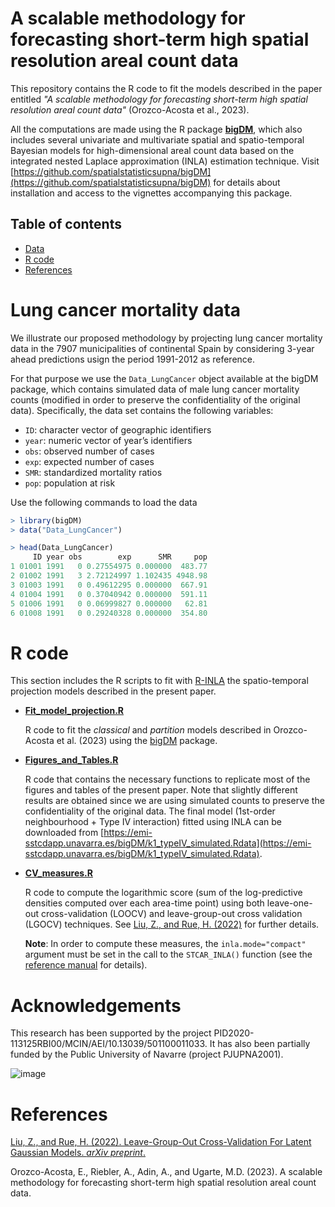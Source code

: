 # A scalable methodology for forecasting short-term high spatial resolution areal count data

This repository contains the R code to fit the models described in the paper entitled _"A scalable methodology for forecasting short-term high spatial resolution areal count data"_ (Orozco-Acosta et al., 2023).

All the computations are made using the R package [**bigDM**](https://cran.r-project.org/web/packages/bigDM/index.html), which also includes several univariate and multivariate spatial and spatio-temporal Bayesian models for high-dimensional areal count data based on the integrated nested Laplace approximation (INLA) estimation technique. Visit [https://github.com/spatialstatisticsupna/bigDM](https://github.com/spatialstatisticsupna/bigDM) for details about installation and access to the vignettes accompanying this package.


## Table of contents

- [Data](#Lung-cancer-mortality-data)
- [R code](#R-code)
- [References](#References)


# Lung cancer mortality data

We illustrate our proposed methodology by projecting lung cancer mortality data in the 7907 municipalities of continental Spain by considering 3-year ahead predictions usign the period 1991-2012 as reference.

For that purpose we use the `Data_LungCancer` object available at the bigDM package, which contains simulated data of male lung cancer mortality counts (modified in order to preserve the confidentiality of the original data). Specifically, the data set contains the following variables:
- ```ID```: character vector of geographic identifiers
- ```year```: numeric vector of year’s identifiers
- ```obs```: observed number of cases
- ```exp```: expected number of cases
- ```SMR```:  standardized mortality ratios
- ```pop```: population at risk

Use the following commands to load the data
```r 
> library(bigDM)
> data("Data_LungCancer")

> head(Data_LungCancer)
     ID year obs        exp      SMR     pop
1 01001 1991   0 0.27554975 0.000000  483.77
2 01002 1991   3 2.72124997 1.102435 4948.98
3 01003 1991   0 0.49612295 0.000000  667.91
4 01004 1991   0 0.37040942 0.000000  591.11
5 01006 1991   0 0.06999827 0.000000   62.81
6 01008 1991   0 0.29240328 0.000000  354.80
```


# R code

This section includes the R scripts to fit with [R-INLA](https://www.r-inla.org/) the spatio-temporal projection models described in the present paper.

- [**Fit_model_projection.R**](https://github.com/spatialstatisticsupna/Scalable_Prediction/blob/main/R/Fit_model_projection.R)

  R code to fit the *classical* and *partition* models described in Orozco-Acosta et al. (2023) using the [bigDM](https://github.com/spatialstatisticsupna/bigDM) package.

- [**Figures_and_Tables.R**](https://github.com/spatialstatisticsupna/Scalable_Prediction/blob/main/R/Figures_and_Tables.R)

  R code that contains the necessary functions to replicate most of the figures and tables of the present paper. Note that slightly different results are obtained since we are using simulated counts to preserve the confidentiality of the original data. The final model (1st-order neighbourhood + Type IV interaction) fitted using INLA can be downloaded from [https://emi-sstcdapp.unavarra.es/bigDM/k1_typeIV_simulated.Rdata](https://emi-sstcdapp.unavarra.es/bigDM/k1_typeIV_simulated.Rdata).

- [**CV_measures.R**](https://github.com/spatialstatisticsupna/Scalable_Prediction/blob/main/R/CV_measures.R)

  R code to compute the logarithmic score (sum of the log-predictive densities computed over each area-time point) using both leave-one-out cross-validation (LOOCV) and leave-group-out cross validation (LGOCV) techniques. See [Liu, Z., and Rue, H. (2022)](https://arxiv.org/pdf/2210.04482.pdf) for further details. 
  
  **Note**: In order to compute these measures, the `inla.mode="compact"` argument must be set in the call to the `STCAR_INLA()` function (see the [reference manual](https://cran.r-project.org/web/packages/bigDM/bigDM.pdf) for details).


# Acknowledgements

This research has been supported by the project PID2020-113125RBI00/MCIN/AEI/10.13039/501100011033. It has also been partially funded by the Public University of Navarre (project PJUPNA2001).

![image](https://github.com/spatialstatisticsupna/Scalable_Prediction/blob/main/micin-aei.jpg)


# References

[Liu, Z., and Rue, H. (2022). Leave-Group-Out Cross-Validation For Latent Gaussian Models. _arXiv preprint_.](https://doi.org/10.48550/arXiv.2210.04482)

Orozco-Acosta, E., Riebler, A., Adin, A., and Ugarte, M.D. (2023). A scalable methodology for forecasting short-term high spatial resolution areal count data.
